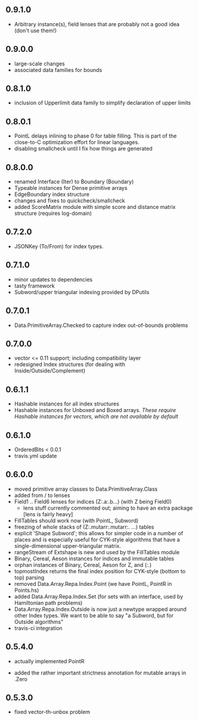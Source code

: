0.9.1.0
-------

- Arbitrary instance(s), field lenses that are probably not a good idea (don't use them!)

0.9.0.0
-------

- large-scale changes
- associated data families for bounds

0.8.1.0
-------

- inclusion of Upperlimit data family to simplify declaration of upper limits

0.8.0.1
-------

- PointL delays inlining to phase 0 for table filling. This is part of the
  close-to-C optimization effort for linear languages.
- disabling smallcheck until I fix how things are generated

0.8.0.0
-------

- renamed Interface (Iter) to Boundary (Boundary)
- Typeable instances for Dense primitive arrays
- EdgeBoundary index structure
- changes and fixes to quickcheck/smallcheck
- added ScoreMatrix module with simple score and distance matrix structure
  (requires log-domain)

0.7.2.0
-------

- JSONKey (To/From) for index types.

0.7.1.0
-------

- minor updates to dependencies
- tasty framework
- Subword/upper triangular indexing provided by DPutils

0.7.0.1
-------

- Data.PrimitiveArray.Checked to capture index out-of-bounds problems

0.7.0.0
-------

- vector <= 0.11 support; including compatibility layer
- redesigned Index structures (for dealing with Inside/Outside/Complement)

0.6.1.1
-------

- Hashable instances for all index structures
- Hashable instances for Unboxed and Boxed arrays. *These require Hashable
  instances for vectors, which are not available by default*

0.6.1.0
-------

- OrderedBits < 0.0.1
- travis.yml update

0.6.0.0
-------

- moved primitive array classes to Data.PrimitiveArray.Class
- added from / to lenses
- Field1 .. Field6 lenses for indices (Z:.a:.b...) (with Z being Field0)
  - lens stuff currently commented out; aiming to have an extra package [lens
    is fairly heavy]
- FillTables should work now (with PointL, Subword)
- freezing of whole stacks of (Z:.mutarr:.mutarr:. ...) tables
- explicit 'Shape Subword'; this allows for simpler code in a number of places
  and is especially useful for CYK-style algorithms that have a
  single-dimensional upper-triangular matrix.
- rangeStream of Extshape is new and used by the FillTables module
- Binary, Cereal, Aeson instances for indices and immutable tables
- orphan instances of Binary, Cereal, Aeson for Z, and (:.)
- topmostIndex returns the final index position for CYK-style (bottom to top)
  parsing
- removed Data.Array.Repa.Index.Point (we have PointL, PointR in Points.hs)
- added   Data.Array.Repa.Index.Set (for sets with an interface, used by
  Hamiltonian path problems)
- Data.Array.Repa.Index.Outside is now just a newtype wrapped around other
  Index types. We want to be able to say "a Subword, but for Outside
  algorithms"
- travis-ci integration

0.5.4.0
-------

- actually implemented PointR

- added the rather important strictness annotation for mutable arrays in .Zero

0.5.3.0
-------

- fixed vector-th-unbox problem
